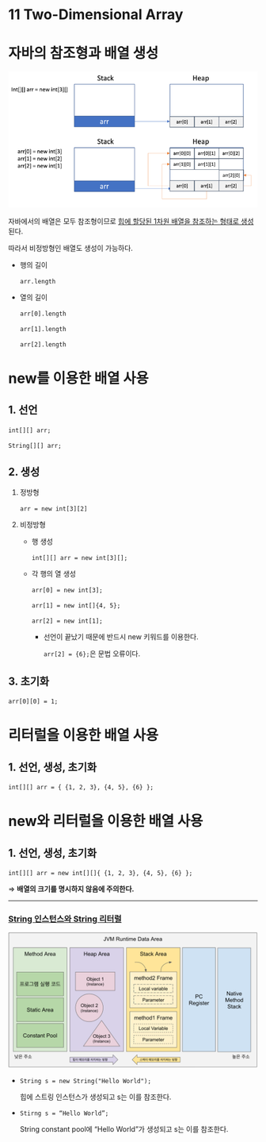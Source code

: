 # 11 Two-Dimensional Array

# 자바의 참조형과 배열 생성

![Untitled](11%20Two-Dimensional%20Array%20b706123d944047e4aef8698e4c7ba629/Untitled.png)

자바에서의 배열은 모두 참조형이므로 [힙에 할당된 1차원 배열을 참조하는 형태로 생성](https://velog.io/@jerry92/2%EC%B0%A8%EC%9B%90-%EB%B0%B0%EC%97%B4%EC%9D%98-%EB%A9%94%EB%AA%A8%EB%A6%AC-%ED%95%A0%EB%8B%B9)된다.

따라서 비정방형인 배열도 생성이 가능하다.

- 행의 길이
    
    `arr.length`
    
- 열의 길이
    
    `arr[0].length`
    
    `arr[1].length`
    
    `arr[2].length`
    

# new를 이용한 배열 사용

## 1. 선언

`int[][] arr;`

`String[][] arr;`

## 2. 생성

1. 정방형
    
    `arr = new int[3][2]`
    
2. 비정방형
    - 행 생성
        
        `int[][] arr = new int[3][];`
        
    - 각 행의 열 생성
        
        `arr[0] = new int[3];`
        
        `arr[1] = new int[]{4, 5};`
        
        `arr[2] = new int[1];`
        
        - 선언이 끝났기 때문에 반드시 new 키워드를 이용한다.
            
            `arr[2] = {6};`은 문법 오류이다.
            

## 3. 초기화

`arr[0][0] = 1;`

# 리터럴을 이용한 배열 사용

## 1. 선언, 생성, 초기화

`int[][] arr = { {1, 2, 3}, {4, 5}, {6} };`

# new와 리터럴을 이용한 배열 사용

## 1. 선언, 생성, 초기화

`int[][] arr = new int[][]{ {1, 2, 3}, {4, 5}, {6} };`

⇒ **배열의 크기를 명시하지 않음에 주의한다.**

---

### [String  인스턴스와 String 리터럴](https://ict-nroo.tistory.com/18)

![Untitled](11%20Two-Dimensional%20Array%20b706123d944047e4aef8698e4c7ba629/Untitled%201.png)

- `String s = new String("Hello World");`
    
    힙에 스트링 인스턴스가 생성되고 s는 이를 참조한다.
    
- `Stirng s = “Hello World”;`
    
    String constant pool에 “Hello World”가 생성되고 s는 이를 참조한다.
